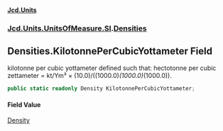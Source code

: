 #### [Jcd.Units](index.md 'index')
### [Jcd.Units.UnitsOfMeasure.SI](Jcd.Units.UnitsOfMeasure.SI.md 'Jcd.Units.UnitsOfMeasure.SI').[Densities](Densities.md 'Jcd.Units.UnitsOfMeasure.SI.Densities')

## Densities.KilotonnePerCubicYottameter Field

kilotonne per cubic yottameter defined such that: hectotonne per cubic zettameter = kt/Ym³ ×
(10.0)/((1000.0)*(1000.0)*(1000.0)).

```csharp
public static readonly Density KilotonnePerCubicYottameter;
```

#### Field Value
[Density](Density.md 'Jcd.Units.UnitTypes.Density')